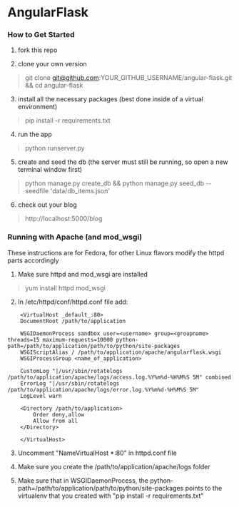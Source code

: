 # AngularFlask

### How to Get Started

1. fork this repo

2. clone your own version
> git clone git@github.com:YOUR_GITHUB_USERNAME/angular-flask.git && cd angular-flask

3. install all the necessary packages (best done inside of a virtual environment)
> pip install -r requirements.txt

4. run the app
> python runserver.py

5. create and seed the db (the server must still be running, so open a new terminal window first)
> python manage.py create_db && python manage.py seed_db --seedfile 'data/db_items.json'

6. check out your blog
> http://localhost:5000/blog

### Running with Apache (and mod_wsgi)

These instructions are for Fedora, for other Linux flavors modify the httpd parts accordingly

1. Make sure httpd and mod_wsgi are installed

> yum install httpd mod_wsgi

2. In /etc/httpd/conf/httpd.conf file add:
```
    <VirtualHost _default_:80>
    DocumentRoot /path/to/application

    WSGIDaemonProcess sandbox user=<username> group=<groupname> threads=15 maximum-requests=10000 python-path=/path/to/application/path/to/python/site-packages
    WSGIScriptAlias / /path/to/application/apache/angularflask.wsgi
    WSGIProcessGroup <name_of_application>

    CustomLog "|/usr/sbin/rotatelogs /path/to/application/apache/logs/access.log.%Y%m%d-%H%M%S 5M" combined
    ErrorLog "|/usr/sbin/rotatelogs /path/to/application/apache/logs/error.log.%Y%m%d-%H%M%S 5M"
    LogLevel warn

    <Directory /path/to/application>
        Order deny,allow
        Allow from all
    </Directory>

    </VirtualHost>
```
3. Uncomment "NameVirtualHost *:80" in httpd.conf file

4. Make sure you create the /path/to/application/apache/logs folder

5. Make sure that in WSGIDaemonProcess, the python-path=/path/to/application/path/to/python/site-packages points to the virtualenv that you created with "pip install -r requirements.txt"



